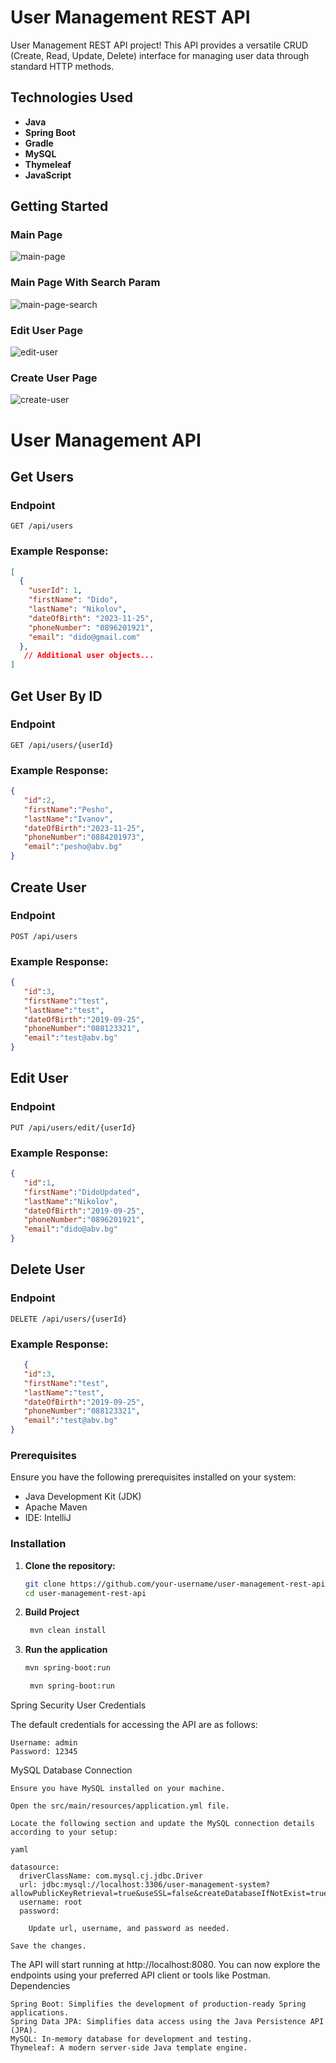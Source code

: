 # User Management REST API

User Management REST API project! This API provides a versatile CRUD (Create, Read, Update, Delete) interface for managing user data through standard HTTP methods.

## Technologies Used
- **Java**
- **Spring Boot**
- **Gradle**
- **MySQL**
- **Thymeleaf**
- **JavaScript**

## Getting Started
### Main Page
![main-page](https://github.com/DidoNikolovV/User-Management-System/assets/53466577/ab3c6b7b-89fa-49d8-9ca9-91d4bda65ea8)

### Main Page With Search Param
![main-page-search](https://github.com/DidoNikolovV/User-Management-System/assets/53466577/bebf7e62-431b-47ad-9f0d-2d68aa5c8447)

### Edit User Page
![edit-user](https://github.com/DidoNikolovV/User-Management-System/assets/53466577/d890a456-09ee-45ec-a25b-ec86271e8bb7)

### Create User Page
![create-user](https://github.com/DidoNikolovV/User-Management-System/assets/53466577/1147ab20-e98c-4a05-8132-fd18b3c34eae)

# User Management API

## Get Users

### Endpoint
   ```http
   GET /api/users
   ```
   ### Example Response:
   ```json
   [
     {
       "userId": 1,
       "firstName": "Dido",
       "lastName": "Nikolov",
       "dateOfBirth": "2023-11-25",
       "phoneNumber": "0896201921",
       "email": "dido@gmail.com"
     },
      // Additional user objects...
   ]
   ```


## Get User By ID

### Endpoint

   ```http
   GET /api/users/{userId}
   ```
### Example Response:
   ```json
   {
      "id":2,
      "firstName":"Pesho",
      "lastName":"Ivanov",
      "dateOfBirth":"2023-11-25",
      "phoneNumber":"0884201973",
      "email":"pesho@abv.bg"
   }
   ```

## Create User

### Endpoint

   ```http
   POST /api/users
   ```
### Example Response:
   ```json
   {
      "id":3,
      "firstName":"test",
      "lastName":"test",
      "dateOfBirth":"2019-09-25",
      "phoneNumber":"088123321",
      "email":"test@abv.bg"
   }
   ```

## Edit User

### Endpoint
   
   ```http
   PUT /api/users/edit/{userId}
   ```
### Example Response:
   ```json
   {
      "id":1,
      "firstName":"DidoUpdated",
      "lastName":"Nikolov",
      "dateOfBirth":"2019-09-25",
      "phoneNumber":"0896201921",
      "email":"dido@abv.bg"
   }
   ```

## Delete User

### Endpoint
   
   ```http
   DELETE /api/users/{userId}
   ```

### Example Response:
   ```json
      {
      "id":3,
      "firstName":"test",
      "lastName":"test",
      "dateOfBirth":"2019-09-25",
      "phoneNumber":"088123321",
      "email":"test@abv.bg"
   }
   ```

### Prerequisites

Ensure you have the following prerequisites installed on your system:
- Java Development Kit (JDK)
- Apache Maven
- IDE: IntelliJ

### Installation

1. **Clone the repository:**
   ```bash
   git clone https://github.com/your-username/user-management-rest-api.git
   cd user-management-rest-api


2. **Build Project**
   ```bash
    mvn clean install
3. **Run the application**
   ```bash
   mvn spring-boot:run

    mvn spring-boot:run

Spring Security User Credentials

The default credentials for accessing the API are as follows:

    Username: admin
    Password: 12345

MySQL Database Connection

    Ensure you have MySQL installed on your machine.

    Open the src/main/resources/application.yml file.

    Locate the following section and update the MySQL connection details according to your setup:

    yaml

    datasource:
      driverClassName: com.mysql.cj.jdbc.Driver
      url: jdbc:mysql://localhost:3306/user-management-system?allowPublicKeyRetrieval=true&useSSL=false&createDatabaseIfNotExist=true&serverTimezone=UTC
      username: root
      password:

        Update url, username, and password as needed.

    Save the changes.

The API will start running at http://localhost:8080. You can now explore the endpoints using your preferred API client or tools like Postman.
Dependencies

    Spring Boot: Simplifies the development of production-ready Spring applications.
    Spring Data JPA: Simplifies data access using the Java Persistence API (JPA).
    MySQL: In-memory database for development and testing.
    Thymeleaf: A modern server-side Java template engine.
